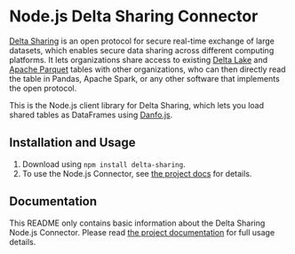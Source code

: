 # Node.js Delta Sharing Connector

[Delta Sharing](https://delta.io/sharing) is an open protocol for secure real-time exchange of large datasets, which enables secure data sharing across different computing platforms. It lets organizations share access to existing [Delta Lake](https://delta.io) and [Apache Parquet](https://parquet.apache.org) tables with other organizations, who can then directly read the table in Pandas, Apache Spark, or any other software that implements the open protocol.

This is the Node.js client library for Delta Sharing, which lets you load shared tables as DataFrames using [Danfo.js](https://danfo.jsdata.org/).

## Installation and Usage

1. Download using `npm install delta-sharing`.
2. To use the Node.js Connector, see [the project docs](https://github.com/delta-io/delta-sharing) for details.

## Documentation

This README only contains basic information about the Delta Sharing Node.js Connector. Please read [the project documentation](https://github.com/delta-io/delta-sharing) for full usage details.
